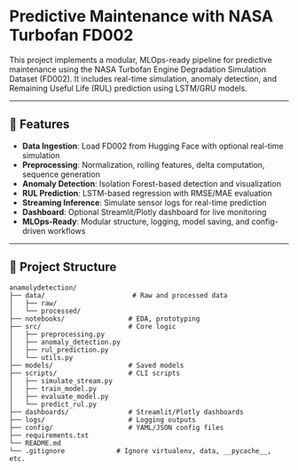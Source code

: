 # Predictive Maintenance with NASA Turbofan FD002

This project implements a modular, MLOps-ready pipeline for predictive maintenance using the NASA Turbofan Engine Degradation Simulation Dataset (FD002). It includes real-time simulation, anomaly detection, and Remaining Useful Life (RUL) prediction using LSTM/GRU models.

---

## 🚀 Features

- **Data Ingestion**: Load FD002 from Hugging Face with optional real-time simulation
- **Preprocessing**: Normalization, rolling features, delta computation, sequence generation
- **Anomaly Detection**: Isolation Forest-based detection and visualization
- **RUL Prediction**: LSTM-based regression with RMSE/MAE evaluation
- **Streaming Inference**: Simulate sensor logs for real-time prediction
- **Dashboard**: Optional Streamlit/Plotly dashboard for live monitoring
- **MLOps-Ready**: Modular structure, logging, model saving, and config-driven workflows

---

## 📁 Project Structure
```
anamolydetection/
├── data/                      # Raw and processed data
│   ├── raw/
│   └── processed/
├── notebooks/                # EDA, prototyping
├── src/                      # Core logic
│   ├── preprocessing.py
│   ├── anomaly_detection.py
│   ├── rul_prediction.py
│   └── utils.py
├── models/                   # Saved models
├── scripts/                  # CLI scripts
│   ├── simulate_stream.py
│   ├── train_model.py
│   ├── evaluate_model.py
│   └── predict_rul.py
├── dashboards/               # Streamlit/Plotly dashboards
├── logs/                     # Logging outputs
├── config/                   # YAML/JSON config files
├── requirements.txt
└── README.md
└── .gitignore             # Ignore virtualenv, data, __pycache__, etc.

```


